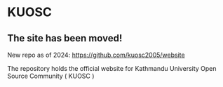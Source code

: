 # KUOSC
## The site has been moved!
New repo as of 2024: https://github.com/kuosc2005/website

The repository holds the official website for Kathmandu University Open Source Community ( KUOSC )
